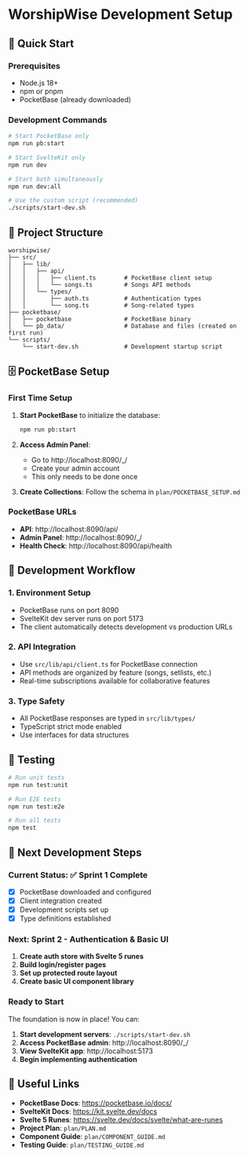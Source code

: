 # WorshipWise Development Setup

## 🚀 Quick Start

### Prerequisites
- Node.js 18+ 
- npm or pnpm
- PocketBase (already downloaded)

### Development Commands

```bash
# Start PocketBase only
npm run pb:start

# Start SvelteKit only  
npm run dev

# Start both simultaneously
npm run dev:all

# Use the custom script (recommended)
./scripts/start-dev.sh
```

## 📁 Project Structure

```
worshipwise/
├── src/
│   ├── lib/
│   │   ├── api/
│   │   │   ├── client.ts        # PocketBase client setup
│   │   │   └── songs.ts         # Songs API methods
│   │   └── types/
│   │       ├── auth.ts          # Authentication types
│   │       └── song.ts          # Song-related types
├── pocketbase/
│   ├── pocketbase               # PocketBase binary
│   └── pb_data/                 # Database and files (created on first run)
└── scripts/
    └── start-dev.sh             # Development startup script
```

## 🗄️ PocketBase Setup

### First Time Setup

1. **Start PocketBase** to initialize the database:
   ```bash
   npm run pb:start
   ```

2. **Access Admin Panel**: 
   - Go to http://localhost:8090/_/
   - Create your admin account
   - This only needs to be done once

3. **Create Collections**: Follow the schema in `plan/POCKETBASE_SETUP.md`

### PocketBase URLs

- **API**: http://localhost:8090/api/
- **Admin Panel**: http://localhost:8090/_/
- **Health Check**: http://localhost:8090/api/health

## 🔧 Development Workflow

### 1. Environment Setup
- PocketBase runs on port 8090
- SvelteKit dev server runs on port 5173
- The client automatically detects development vs production URLs

### 2. API Integration
- Use `src/lib/api/client.ts` for PocketBase connection
- API methods are organized by feature (songs, setlists, etc.)
- Real-time subscriptions available for collaborative features

### 3. Type Safety
- All PocketBase responses are typed in `src/lib/types/`
- TypeScript strict mode enabled
- Use interfaces for data structures

## 🧪 Testing

```bash
# Run unit tests
npm run test:unit

# Run E2E tests  
npm run test:e2e

# Run all tests
npm test
```

## 📝 Next Development Steps

### Current Status: ✅ Sprint 1 Complete
- [x] PocketBase downloaded and configured
- [x] Client integration created
- [x] Development scripts set up
- [x] Type definitions established

### Next: Sprint 2 - Authentication & Basic UI
1. **Create auth store with Svelte 5 runes**
2. **Build login/register pages**
3. **Set up protected route layout**
4. **Create basic UI component library**

### Ready to Start
The foundation is now in place! You can:

1. **Start development servers**: `./scripts/start-dev.sh`
2. **Access PocketBase admin**: http://localhost:8090/_/
3. **View SvelteKit app**: http://localhost:5173
4. **Begin implementing authentication**

## 🔗 Useful Links

- **PocketBase Docs**: https://pocketbase.io/docs/
- **SvelteKit Docs**: https://kit.svelte.dev/docs
- **Svelte 5 Runes**: https://svelte.dev/docs/svelte/what-are-runes
- **Project Plan**: `plan/PLAN.md`
- **Component Guide**: `plan/COMPONENT_GUIDE.md`
- **Testing Guide**: `plan/TESTING_GUIDE.md`